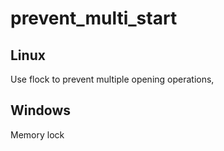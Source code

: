 # prevent_multi_start
## Linux
Use flock to prevent multiple opening operations,
## Windows
Memory lock